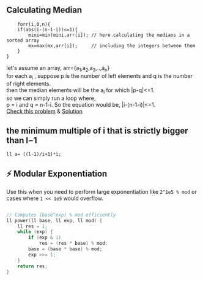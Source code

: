## Calculating Median
        forr(i,0,n){
        if(abs(i-(n-1-i))<=1){
            mini=min(mini,arr[i]); // here calculating the medians in a sorted array 
            mx=max(mx,arr[i]);     // including the integers between them 
        }
    }  
let's assume an array, arr={a<sub>1</sub>,a<sub>2</sub>,a<sub>3</sub>,..,a<sub>n</sub>}<br>
for each a<sub>i</sub> , suppose p is the number of left elements and q is the number of right elements.<br>
then the median elements will be the a<sub>i</sub> for which |p-q|<=1.<br>
so we can simply run a loop where, <br>
p = i and q = n-1-i. So the equation would be, |i-(n-1-i)|<=1.<br>
[Check this problem](https://codeforces.com/contest/2098/problem/B) & [Solution](https://codeforces.com/contest/2098/submission/317510948)  
## the minimum multiple of i that is strictly bigger than l−1            
    ll a= ((l-1)/i+1)*i;
## ⚡ Modular Exponentiation

Use this when you need to perform large exponentiation like `2^1e5 % mod` or cases where `1 << 1e5` would overflow.

```cpp

// Computes (base^exp) % mod efficiently
ll power(ll base, ll exp, ll mod) {
    ll res = 1;
    while (exp) {
        if (exp & 1)
            res = (res * base) % mod;
        base = (base * base) % mod;
        exp >>= 1;
    }
    return res;
}

